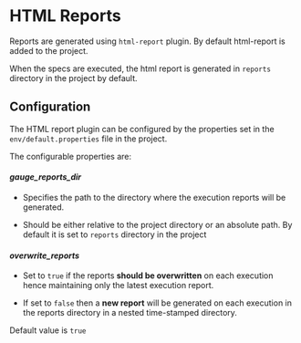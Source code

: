 # HTML Reports

Reports are generated using `html-report` plugin. By default html-report is added to the project.

When the specs are executed, the html report is generated in `reports` directory in the project by default.

## Configuration
The HTML report plugin can be configured by the properties set in the `env/default.properties` file in the project.

The configurable properties are:

#### *gauge_reports_dir*
* Specifies the path to the directory where the execution reports will be generated.

* Should be either relative to the project directory or an absolute path.
By default it is set to `reports` directory in the project

#### ***overwrite_reports***
* Set to `true` if the reports **should be overwritten** on each execution hence maintaining only the latest execution report.

* If set to `false` then a **new report** will be generated on each execution in the reports directory in a nested time-stamped directory.

Default value is `true`

